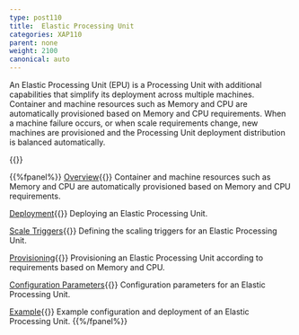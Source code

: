 ```yaml
---
type: post110
title:  Elastic Processing Unit
categories: XAP110
parent: none
weight: 2100
canonical: auto
---
```



An Elastic Processing Unit (EPU) is a Processing Unit with additional capabilities that simplify its deployment across multiple machines. Container and machine resources such as Memory and CPU are automatically provisioned based on Memory and CPU requirements.
When a machine failure occurs, or when scale requirements change, new machines are provisioned and the Processing Unit deployment distribution is balanced automatically.


{{<wbr>}}


{{%fpanel%}}
[Overview](./elastic-processing-unit.html){{<wbr>}}
Container and machine resources such as Memory and CPU are automatically provisioned based on Memory and CPU requirements.

[Deployment](./elastic-processing-unit-deploy.html){{<wbr>}}
Deploying an Elastic Processing Unit.

[Scale Triggers](./elastic-processing-unit-trigger.html){{<wbr>}}
Defining the scaling triggers for an Elastic Processing Unit.

[Provisioning](./elastic-processing-unit-provisioning.html){{<wbr>}}
Provisioning an Elastic Processing Unit according to requirements based on Memory and CPU.

[Configuration Parameters](./elastic-processing-unit-properties.html){{<wbr>}}
Configuration parameters for an Elastic Processing Unit.

[Example](./elastic-processing-unit-example.html){{<wbr>}}
Example configuration and deployment of an Elastic Processing Unit.
{{%/fpanel%}}

<br>


